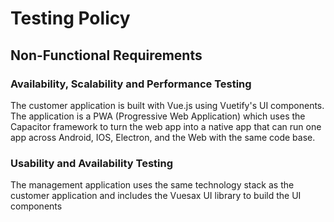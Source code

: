 # Testing Policy

## Non-Functional Requirements

### Availability, Scalability and Performance Testing

The customer application is built with Vue.js using Vuetify's UI components. The application is a PWA (Progressive Web Application) which uses the Capacitor framework to turn the web app into a native app that can run one app across Android, IOS, Electron, and the Web with the same code base.


### Usability and Availability Testing
The management application uses the same technology stack as the customer application and includes the Vuesax UI library to build the UI components


